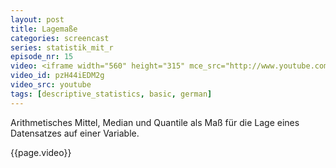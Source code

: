 ```yaml
---
layout: post
title: Lagemaße
categories: screencast
series: statistik_mit_r
episode_nr: 15
video: <iframe width="560" height="315" mce_src="http://www.youtube.com/embed/pzH44iEDM2g" frameborder="0" allowfullscreen="" src="http://www.youtube.com/embed/pzH44iEDM2g"></iframe>
video_id: pzH44iEDM2g
video_src: youtube
tags: [descriptive_statistics, basic, german]
---
```


Arithmetisches Mittel, Median und Quantile als Maß für die Lage eines Datensatzes auf einer Variable.
<!--more-->
{{page.video}}
